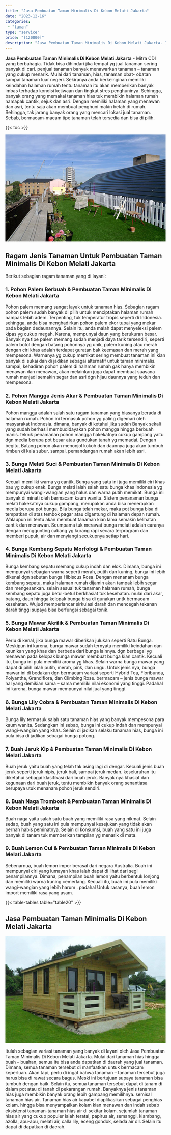 ```yaml
---
title: "Jasa Pembuatan Taman Minimalis Di Kebon Melati Jakarta"
date: "2023-12-16"
categories:
 - "taman"
type: "service"
price: "[120000]"
description: "Jasa Pembuatan Taman Minimalis Di Kebon Melati Jakarta. Itulah sebagian variasi tanaman yang banyak di layani oleh Jasa Pembuatan Taman Minimalis Di Kebon Mela..."
---
```


**Jasa Pembuatan Taman Minimalis Di Kebon Melati Jakarta** - Mitra CDI yang berbahagia. Tidak bisa dihindari jika tempat yg jual tanaman sering banyak di cari. penjual tanaman banyak menawarkan tanaman – tanaman yang cukup menarik. Mulai dari tanaman, hias, tanaman obat- obatan sampai tanaman luar negeri. Sekiranya anda berkeinginan memiliki keindahan halaman rumah tentu tanaman itu akan memberikan banyak imbas terhadap kondisi kejiwaan dan tingkat stres penghuninya. Sehingga, banyak orang yang memakai tanaman hias tuk membikin halaman rumah namapak cantik, sejuk dan asri. Dengan memiliki halaman yang menawan dan asri, tentu saja akan membuat penghuni makin betah di rumah. Sehingga, tak jarang banyak orang yang mencari lokasi jual tanaman. Sebab, bermacam-macam tipe tanaman telah tersedia dan bisa di pilih.

{{< toc >}}

![Jasa Pembuatan Taman Minimalis Di Kebon Melati Jakarta](/images/taman/taman-diatas-dak.jpg)

## Ragam Jenis Tanaman Untuk Pembuatan Taman Minimalis Di Kebon Melati Jakarta

Berikut sebagian ragam tanaman yang di layani:

### 1\. Pohon Palem Berbuah & Pembuatan Taman Minimalis Di Kebon Melati Jakarta

Pohon palem memang sangat layak untuk tanaman hias. Sebagian ragam pohon palem sudah banyak di pilih untuk menciptakan halaman rumah nampak lebih adem. Terpenting, tuk temperatur tropis seperti di Indonesia. sehingga, anda bisa menghadirkan pohon palem ekor tupai yang mekar pada bagian dedaunannya. Selain itu, anda malah dapat menyeleksi palem kipas yg cukup megah. Karena, mempunyai daun yang berukuran besar. Banyak nya tipe palem memang sudah menjadi daya tarik tersendiri, seperti palem botol dengan batang pohonnya yg unik, palem kuning atau merah dengan ciri khas adalah terdapat guratan bak keemasan dan merah yang mempesona. Warnanya yg cukup memikat sering membuat tanaman ini kian banyak di sukai dan di jadikan sebagai alternatif untuk taman minimalis. sampai, kehadiran pohon palem di halaman rumah gak hanya membikin menawan dan menawan, akan melainkan juga dapat membuat suasana rumah menjadi semakin segar dan asri dgn hijau daunnya yang teduh dan mempesona.

### 2\. Pohon Mangga Jenis Akar & Pembuatan Taman Minimalis Di Kebon Melati Jakarta

Pohon mangga adalah salah satu ragam tanaman yang biasanya berada di halaman rumah. Pohon ini termasuk pohon yg paling digemari oleh masyarakat Indonesia. dimana, banyak di ketahui jika sudah Banyak sekali yang sudah berhasil membudidayakan pohon mangga hingga berbuah manis. teknik penamanan pohon mangga hakekatnya cukup gampang yaitu dgn media berupa pot besar atau gundukan tanah yg memadai. Dengan begitu, Batang pohon akan menonjol kokoh dan daunnya juga akan tumbuh rimbun di kala subur. sampai, pemandangan rumah akan lebih asri.

### 3\. Bunga Melati Suci & Pembuatan Taman Minimalis Di Kebon Melati Jakarta

Kecuali memiliki warna yg cantik. Bunga yang satu ini juga memiliki ciri khas bau yg cukup enak. Bunga melati ialah salah satu bunga khas Indonesia yg mempunyai wangi-wangian yang halus dan warna putih memikat. Bunga ini banyak di minati oleh bermacam kaum wanita. Sistem penanaman bunga melati hakekatnya cukup gampang, merupakan anda bisa menerapkan media berupa pot bunga. Bila bunga telah mekar, maka pot bunga bisa di tempatkan di atas tembok pagar atau digantung di halaman depan rumah. Walaupun ini tentu akan membuat tanaman kian lama semakin kelihatan cantik dan menawan. Seumpama tuk merawat bunga melati adalah caranya dengan menggunting cabang yg kurang rapi secara terprogram dan memberi pupuk, air dan menyiangi secukupnya setiap hari.

### 4\. Bunga Kembang Sepatu Morfologi & Pembuatan Taman Minimalis Di Kebon Melati Jakarta

Bunga kembang sepatu memang cukup indah dan elok. Dimana, bunga ini mempunyai sebagian warna seperti merah, putih dan kuning, bunga ini lebih dikenal dgn sebutan bunga Hibiscus Rosa. Dengan menanam bunga kembang sepatu, maka halaman rumah dijamin akan tampak lebih segar dan mengesankan. selain sesuai tuk tanaman halaman rumah, bunga kembang sepatu juga betul-betul berkhasiat tuk kesehatan. mulai dari akar, batang, daun hingga kelopak bunga bisa di gunakan untk bermacam kesehatan. Wujud memperlancar sirkulasi darah dan mencegah tekanan darah tinggi supaya bisa berfungsi sebagai tonik.

### 5\. Bunga Mawar Akrilik & Pembuatan Taman Minimalis Di Kebon Melati Jakarta

Perlu di kenal, jika bunga mawar diberikan julukan seperti Ratu Bunga. Meskipun ini karena, bunga mawar sudah ternyata memiliki keindahan dan keunikan yang khas dan berbeda dari bunga lainnya. dgn berbagai yg menawan pada kelopak bunga mawar membuat bunga kian cantik. Kecuali itu, bunga ini pula memiliki aroma yg khas. Selain warna bunga mawar yang dapat di pilih ialah putih, merah, pink, dan ungu. Untuk jenis nya, bunga mawar ini di bedakan dgn bermacam variasi seperti Hybrid Tea, Floribunda, Polyantha, Grandiflora, dan Climbing Rose. bermacam – jenis bunga mawar hal yang demikian sama – sama memiliki nilai ekonomi yang tinggi. Padahal ini karena, bunga mawar mempunyai nilai jual yang tinggi.

### 6\. Bunga Lily Cobra & Pembuatan Taman Minimalis Di Kebon Melati Jakarta

Bunga lily termasuk salah satu tanaman hias yang banyak mempesona para kaum wanita. Sedangkan ini sebab, bunga ini cukup indah dan mempunyai wangi-wangian yang khas. Selain di jadikan selaku tanaman hias, bunga ini pula bisa di jadikan sebagai bunga potong.

### 7\. Buah Jeruk Kip & Pembuatan Taman Minimalis Di Kebon Melati Jakarta

Buah jeruk yaitu buah yang telah tak asing lagi di dengar. Kecuali jenis buah jeruk seperti jeruk nipis, jeruk bali, sampai jeruk medan. keseluruhan itu diketahui sebagai klasifikasi dari buah jeruk. Banyak nya khasiat dan kegunaan dari buah jeruk, tentu membikin banyak orang senantiasa berupaya utuk menanam pohon jeruk sendiri.

### 8\. Buah Naga Trombosit & Pembuatan Taman Minimalis Di Kebon Melati Jakarta

Buah naga yaitu salah satu buah yang memiliki rasa yang nikmat. Selain sedap, buah yang satu ini pula mempunyai kesejukan yang tidak akan pernah habis peminatnya. Selain di konsumsi, buah yang satu ini juga banyak di tanam tuk memberikan tampilan yg menarik di mata.

### 9\. Buah Lemon Cui & Pembuatan Taman Minimalis Di Kebon Melati Jakarta

Sebenarnua, buah lemon impor berasal dari negara Australia. Buah ini mempunyai ciri yang lumayan khas ialah dapat di lihat dari segi penampilannya. Dimana, penampilan buah lemon yaitu berbentuk lonjong dan memiliki warna kuning cemerlang. Kecuali itu, buah ini pula memiliki wangi-wangian yang lebih harum . padahal Untuk rasanya, buah lemon import memiliki rasa yang asam.

{{< table-tables table="table20" >}}

## Jasa Pembuatan Taman Minimalis Di Kebon Melati Jakarta

![Jasa Pembuatan Taman Minimalis Di Kebon Melati Jakarta](/images/taman/rumah-tahan-gempa.jpg)

Itulah sebagian variasi tanaman yang banyak di layani oleh Jasa Pembuatan Taman Minimalis Di Kebon Melati Jakarta. Mulai dari tanaman hias hingga buah – buahan, semua itu bisa anda dapatkan di daerah yang jual tanaman. Dimana, semua tanaman tersebut di manfaatkan untuk bermacam keperluan. Akan tapi, perlu di ingat bahwa tanaman – tanaman tersebut juga harus bisa di rawat secara bagus. Meski ini bertujuan supaya tanaman bisa tumbuh dengan baik. Selain itu, semua tanaman tersebut dapat di tanam di dalam pot atau di tanah di pekarangan rumah. Banyaknya jenis tanaman hias juga membikin banyak orang lebih gampang memilihnya. semisal tanaman hias air. Tanaman hias air kapabel diaplikasikan sebagai penghias kolam. hingga bisa menyampaikan kolam kian menawan dan indah sebab eksistensi tanaman-tanaman hias air di sekitar kolam. sejumlah tanaman hias air yang cukup populer ialah teratai, papirus air, semanggi, kiambang, azolla, apu-apu, melati air, calla lily, eceng gondok, selada air dll. Selain itu dapat di dapatkan di daerah.
